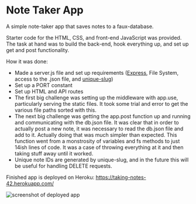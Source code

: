 # Note Taker App

A simple note-taker app that saves notes to a faux-database.

Starter code for the HTML, CSS, and front-end JavaScript was provided. The task at hand was to build the back-end, hook everything up, and set up get and post functionality.

How it was done:
- Made a server.js file and set up requirements ([Express](https://expressjs.com/), File System, access to the .json file, and [unique-slug](https://www.npmjs.com/package/unique-slug))
- Set up a PORT constant
- Set up HTML and API routes
- The first big challenge was setting up the middleware with app.use, particularly serving the static files. It took some trial and error to get the various file paths sorted with this.
- The next big challenge was getting the app.post function up and running and communicating with the db.json file. It was clear that in order to actually post a new note, it was necessary to read the db.json file and add to it. Actually doing that was much simpler than expected. This function went from a monstrosity of variables and fs methods to just 14ish lines of code. It was a case of throwing everything at it and then taking stuff away until it worked.
- Unique note IDs are generated by unique-slug, and in the future this will be useful for handling DELETE requests.  

Finished app is deployed on Heroku: https://taking-notes-42.herokuapp.com/  
  
![screenshot of deployed app]("./Screenshot0405.jpg")  